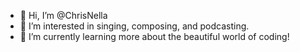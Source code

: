 - 👋 Hi, I’m @ChrisNella
- 👀 I’m interested in singing, composing, and podcasting.
- 🌱 I’m currently learning more about the beautiful world of coding!


